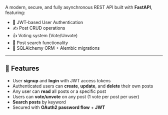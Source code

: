 A modern, secure, and fully asynchronous REST API built with **FastAPI**, featuring:

- 🔐 JWT-based User Authentication
- ✍️ Post CRUD operations
- 👍 Voting system (Vote/Unvote)
- 🔎 Post search functionality
- 🧾 SQLAlchemy ORM + Alembic migrations

---

## 📁 Features

- User **signup** and **login** with JWT access tokens
- Authenticated users can **create**, **update**, and **delete** their own posts
- Any user can **read** all posts or a specific post
- Users can **vote/unvote** on any post (1 vote per post per user)
- **Search posts** by keyword
- Secured with **OAuth2 password flow** + **JWT**

